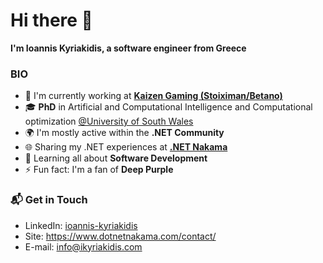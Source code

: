 # Hi there 👋

**I'm Ioannis Kyriakidis, a software engineer from Greece**

### BIO

- 🏢 I'm currently working at **[Kaizen Gaming (Stoiximan/Betano)](https://kaizengaming.com/)**
- 🎓 **PhD** in Artificial and Computational Intelligence and Computational optimization [@University of South Wales](https://www.southwales.ac.uk/)
- 🌍 I'm mostly active within the **.NET Community**
- 🌐 Sharing my .NET experiences at **[.NET Nakama](https://www.dotnetnakama.com/)**
- 🌱 Learning all about **Software Development**
- ⚡️ Fun fact: I'm a fan of **Deep Purple**

### 📬 Get in Touch

- LinkedIn: [ioannis-kyriakidis](https://www.linkedin.com/in/ioannis-kyriakidis/)
- Site: https://www.dotnetnakama.com/contact/
- E-mail: info@ikyriakidis.com
